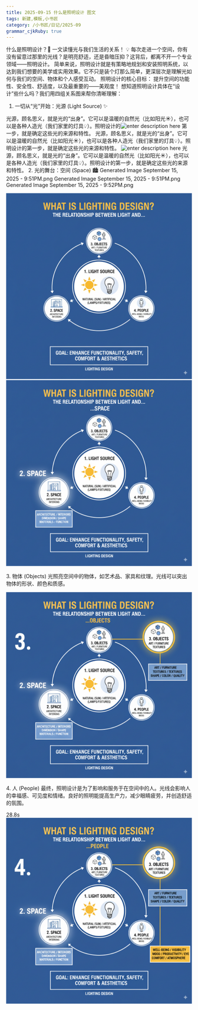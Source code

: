 ```yaml
---
title: 2025-09-15 什么是照明设计 图文
tags: 新建,模板,小书匠
category: /小书匠/日记/2025-09
grammar_cjkRuby: true
---
```


什么是照明设计？🤔 一文读懂光与我们生活的关系！
💡 每次走进一个空间，你有没有留意过那里的光线？是明亮舒适，还是昏暗压抑？这背后，都离不开一个专业领域——照明设计。
简单来说，照明设计就是有策略地规划和安装照明系统，以达到我们想要的美学或实用效果。它不只是装个灯那么简单，更深层次是理解光如何与我们的空间、物体和个人感受互动。
照明设计的核心目标： 提升空间的功能性、安全性、舒适度，以及最重要的——美观度！
想知道照明设计具体在“设计”些什么吗？我们用四组关系图来帮你清晰理解：
1. 一切从“光”开始：光源 (Light Source) ✨

光源，顾名思义，就是光的“出身”。它可以是温暖的自然光（比如阳光☀️），也可以是各种人造光（我们家里的灯具💡）。照明设计的![enter description here](https://markdown.xiaoshujiang.com/img/spinner.gif "[[[1757946916984]]]" )
第一步，就是确定这些光的来源和特性。
光源，顾名思义，就是光的“出身”。它可以是温暖的自然光（比如阳光☀️），也可以是各种人造光（我们家里的灯具💡）。照明设计的第一步，就是确定这些光的来源和特性。
![enter description here](./images/1757946930637.jpg)
光源，顾名思义，就是光的“出身”。它可以是温暖的自然光（比如阳光☀️），也可以是各种人造光（我们家里的灯具💡）。照明设计的第一步，就是确定这些光的来源和特性。
2. 光的舞台：空间 (Space) 🏙️
Generated Image September 15, 2025 - 9:51PM.png
Generated Image September 15, 2025 - 9:51PM.png
Generated Image September 15, 2025 - 9:52PM.png


![Generated Image September 15, 2025 - 3:47PM.png](./images/1757944129227.png)![Generated Image September 15, 2025 - 3:47PM.png](./images/1757944129240.png)

3\. 物体 (Objects)
光照亮空间中的物体，如艺术品、家具和纹理。光线可以突出物体的形状、颜色和质感。

![Generated Image September 15, 2025 - 3:47PM.png](./images/1757944129241.png)

4\. 人 (People)
最终，照明设计是为了影响和服务于在空间中的人。光线会影响人的幸福感、可见度和情绪。良好的照明能提高生产力，减少眼睛疲劳，并创造舒适的氛围。

28.8s![Generated Image September 15, 2025 - 3:47PM.png](./images/1757944129243.png)

